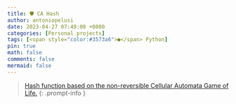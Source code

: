 ```yaml
---
title: 🛡️ CA Hash
author: antoniopelusi
date: 2023-04-27 07:49:00 +0800
categories: [Personal projects]
tags: [<span style="color:#3573a6">●</span> Python]
pin: true
math: false
comments: false
mermaid: false
---
```


[GithubLink]: https://github.com/antoniopelusi/CA-hash

> [Hash function based on the non-reversible Cellular Automata Game of Life.][GithubLink]
{: .prompt-info }